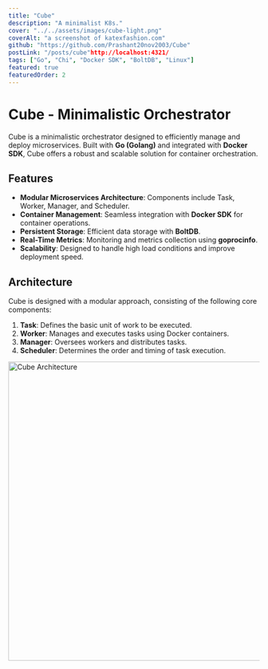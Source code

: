 ```yaml
---
title: "Cube"
description: "A minimalist K8s."
cover: "../../assets/images/cube-light.png"
coverAlt: "a screenshot of katexfashion.com"
github: "https://github.com/Prashant20nov2003/Cube"
postLink: "/posts/cube"http://localhost:4321/
tags: ["Go", "Chi", "Docker SDK", "BoltDB", "Linux"]
featured: true
featuredOrder: 2
---
```


# Cube - Minimalistic Orchestrator

Cube is a minimalistic orchestrator designed to efficiently manage and deploy microservices. Built with **Go (Golang)** and integrated with **Docker SDK**, Cube offers a robust and scalable solution for container orchestration.

## Features

- **Modular Microservices Architecture**: Components include Task, Worker, Manager, and Scheduler.
- **Container Management**: Seamless integration with **Docker SDK** for container operations.
- **Persistent Storage**: Efficient data storage with **BoltDB**.
- **Real-Time Metrics**: Monitoring and metrics collection using **goprocinfo**.
- **Scalability**: Designed to handle high load conditions and improve deployment speed.

## Architecture

Cube is designed with a modular approach, consisting of the following core components:

1. **Task**: Defines the basic unit of work to be executed.
2. **Worker**: Manages and executes tasks using Docker containers.
3. **Manager**: Oversees workers and distributes tasks.
4. **Scheduler**: Determines the order and timing of task execution.

<img src="/cube-light.png" alt="Cube Architecture" width="850" height="600">
